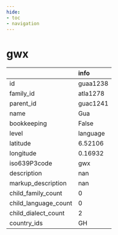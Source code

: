 ```yaml
---
hide:
- toc
- navigation
---
```

# gwx
|                      | info     |
|:---------------------|:---------|
| id                   | guaa1238 |
| family_id            | atla1278 |
| parent_id            | guac1241 |
| name                 | Gua      |
| bookkeeping          | False    |
| level                | language |
| latitude             | 6.52106  |
| longitude            | 0.16932  |
| iso639P3code         | gwx      |
| description          | nan      |
| markup_description   | nan      |
| child_family_count   | 0        |
| child_language_count | 0        |
| child_dialect_count  | 2        |
| country_ids          | GH       |